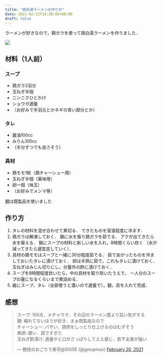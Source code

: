 ```yaml
---
title: "鶏白湯ラーメンの作り方"
date: 2021-02-22T14:28:05+09:00
draft: false
---
```


ラーメンが好きなので，鶏ガラを使って鶏白湯ラーメンを作りました．

![](/img/blog/ramen.JPG)

## 材料（1人前）

### スープ
- 鶏ガラ2羽分
- 玉ねぎ半個
- ニンニクひとかけ
- ショウガ適量
- （お好みで手羽元とかネギの青い部分とか）

### タレ
- 醤油100cc
- みりん100cc
- （半分ずつでも良さそう）

### 具材
- 鶏モモ1枚（鶏チャーシュー用）
- 玉ねぎ半個（薬味用）
- 卵一個（味玉）
- （お好みでメンマ等）

麺は既製品を使いました

## 作り方
1. タレの材料を混ぜ合わせて煮切る．
できたものを室温程度に冷ます．
2. 鶏ガラは解凍しておく．
鍋に水を張り鶏ガラを茹でる．
アクが出てきたら水を替える．
鍋にスープの材料と新しい水を入れ，8時間くらい炊く
（水が減ってきたら適宜足していく）．
3. 具材の鶏モモはスープと一緒に30分程度茹でる．
茹であがったものを冷ましておいたタレに漬けておく．
卵は半熟に茹で，これもタレに漬けておく．
玉ねぎはみじん切りにし，分量外の酢に漬けておく．
4. スープを8時間程度炊いたら，中の具材を取り除いたうえで，
一人分のスープの量になるくらいまで煮詰める．
5. 器にスープ，タレ（全部使うと濃いので適量で），麺，具を入れて完成．

## 感想

<blockquote class="twitter-tweet"><p lang="ja" dir="ltr">スープ: 100点．メチャウマ．その辺のラーメン屋より旨い気がする<br>麺: 縮れてないほうが好き．まぁ既製品なので<br>チャーシュー: パサい．鶏肉をしっとり仕上げるのはむずそう<br>煮卵: 硬い．茹ですぎた<br>玉ねぎ酢漬け: 適量やと口がさっぱりしてええ感じ．若干主張が強い</p>&mdash; 教授のおごりで寿司@SIGSE (@getupmax) <a href="https://twitter.com/getupmax/status/1363069728407777282?ref_src=twsrc%5Etfw">February 20, 2021</a></blockquote> <script async src="https://platform.twitter.com/widgets.js" charset="utf-8"></script>
